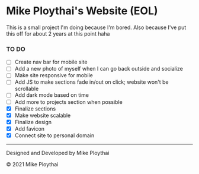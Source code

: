 # Mike Ploythai's Website (EOL)

This is a small project I'm doing because I'm bored. Also because I've put this off for about 2 years at this point haha

### TO DO

- [ ] Create nav bar for mobile site
- [ ] Add a new photo of myself when I can go back outside and socialize
- [ ] Make site responsive for mobile
- [ ] Add JS to make sections fade in/out on click; website won't be scrollable
- [ ] Add dark mode based on time
- [ ] Add more to projects section when possible
- [x] Finalize sections
- [x] Make website scalable
- [x] Finalize design
- [x] Add favicon
- [x] Connect site to personal domain
---
Designed and Developed by Mike Ploythai

© 2021 Mike Ploythai

